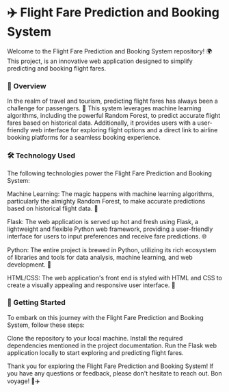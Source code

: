 # ✈️ Flight Fare Prediction and Booking System
Welcome to the Flight Fare Prediction and Booking System repository! 🌍 This project, is an innovative web application designed to simplify predicting and booking flight fares.

### 🚀 Overview
In the realm of travel and tourism, predicting flight fares has always been a challenge for passengers. 🤔 This system leverages machine learning algorithms, including the powerful Random Forest, to predict accurate flight fares based on historical data. Additionally, it provides users with a user-friendly web interface for exploring flight options and a direct link to airline booking platforms for a seamless booking experience.

### 🛠️ Technology Used
The following technologies power the Flight Fare Prediction and Booking System:

Machine Learning: The magic happens with machine learning algorithms, particularly the almighty Random Forest, to make accurate predictions based on historical flight data. 🤖

Flask: The web application is served up hot and fresh using Flask, a lightweight and flexible Python web framework, providing a user-friendly interface for users to input preferences and receive fare predictions. 🌐

Python: The entire project is brewed in Python, utilizing its rich ecosystem of libraries and tools for data analysis, machine learning, and web development. 🐍

HTML/CSS: The web application's front end is styled with HTML and CSS to create a visually appealing and responsive user interface. 🎨

### 🚀 Getting Started
To embark on this journey with the Flight Fare Prediction and Booking System, follow these steps:

Clone the repository to your local machine.
Install the required dependencies mentioned in the project documentation.
Run the Flask web application locally to start exploring and predicting flight fares.


Thank you for exploring the Flight Fare Prediction and Booking System! If you have any questions or feedback, please don't hesitate to reach out. Bon voyage! 🌟✈️
